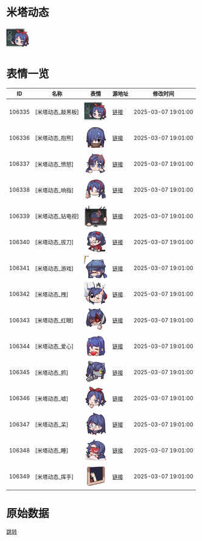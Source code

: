 # 米塔动态

<img src="./cover.png" height="60" alt="cover" />

# 表情一览

|ID|名称|表情|源地址|修改时间|
|----|----|----|----|----|
|106335|[米塔动态_敲黑板]|<img src="./pic/106335_%5B米塔动态_敲黑板%5D.gif" height="60" alt="敲黑板"/>|[链接](https://i0.hdslb.com/bfs/garb/1712f8e8ccb4dc8940339d5b7ff05d8685ffb7cf.gif)|2025-03-07 19:01:00|
|106336|[米塔动态_抱熊]|<img src="./pic/106336_%5B米塔动态_抱熊%5D.gif" height="60" alt="抱熊"/>|[链接](https://i0.hdslb.com/bfs/garb/1038f9b9c99355dc5430d66fa0d5af1217b6bfa6.gif)|2025-03-07 19:01:00|
|106337|[米塔动态_愤怒]|<img src="./pic/106337_%5B米塔动态_愤怒%5D.gif" height="60" alt="愤怒"/>|[链接](https://i0.hdslb.com/bfs/garb/5d8e7d801e7bc3811947f90ffcfb80b93f062506.gif)|2025-03-07 19:01:00|
|106338|[米塔动态_响指]|<img src="./pic/106338_%5B米塔动态_响指%5D.gif" height="60" alt="响指"/>|[链接](https://i0.hdslb.com/bfs/garb/b2bcac4a0d6c3ef0919750894e8ab077cc6db601.gif)|2025-03-07 19:01:00|
|106339|[米塔动态_钻电视]|<img src="./pic/106339_%5B米塔动态_钻电视%5D.gif" height="60" alt="钻电视"/>|[链接](https://i0.hdslb.com/bfs/garb/feda1483cc64a4fff4b62f7434ef46dc538859f9.gif)|2025-03-07 19:01:00|
|106340|[米塔动态_拔刀]|<img src="./pic/106340_%5B米塔动态_拔刀%5D.gif" height="60" alt="拔刀"/>|[链接](https://i0.hdslb.com/bfs/garb/a890fddd79a33a109213e3aeb0eecc383f6b54a2.gif)|2025-03-07 19:01:00|
|106341|[米塔动态_游戏]|<img src="./pic/106341_%5B米塔动态_游戏%5D.gif" height="60" alt="游戏"/>|[链接](https://i0.hdslb.com/bfs/garb/c11f4d741dbdcf5e12d5c62977ccf613d0357a9c.gif)|2025-03-07 19:01:00|
|106342|[米塔动态_拽]|<img src="./pic/106342_%5B米塔动态_拽%5D.gif" height="60" alt="拽"/>|[链接](https://i0.hdslb.com/bfs/garb/899c8fa3dc654cbc361be85966118623f97e7694.gif)|2025-03-07 19:01:00|
|106343|[米塔动态_红眼]|<img src="./pic/106343_%5B米塔动态_红眼%5D.gif" height="60" alt="红眼"/>|[链接](https://i0.hdslb.com/bfs/garb/efd674874eae46fa6aae760d0c7ae272d2db870f.gif)|2025-03-07 19:01:00|
|106344|[米塔动态_爱心]|<img src="./pic/106344_%5B米塔动态_爱心%5D.gif" height="60" alt="爱心"/>|[链接](https://i0.hdslb.com/bfs/garb/b52f88e08fd8f80b1256746b20dae942d6394d9c.gif)|2025-03-07 19:01:00|
|106345|[米塔动态_抓]|<img src="./pic/106345_%5B米塔动态_抓%5D.gif" height="60" alt="抓"/>|[链接](https://i0.hdslb.com/bfs/garb/5aae87ed84edef5030f3773c0164d695f7b99563.gif)|2025-03-07 19:01:00|
|106346|[米塔动态_嘘]|<img src="./pic/106346_%5B米塔动态_嘘%5D.gif" height="60" alt="嘘"/>|[链接](https://i0.hdslb.com/bfs/garb/efe59a1c9af1e19b01f04007217d15cbda43d536.gif)|2025-03-07 19:01:00|
|106347|[米塔动态_呆]|<img src="./pic/106347_%5B米塔动态_呆%5D.gif" height="60" alt="呆"/>|[链接](https://i0.hdslb.com/bfs/garb/f6d045dc6f898d17c5ebd7f787bb3ec2b1065063.gif)|2025-03-07 19:01:00|
|106348|[米塔动态_睡]|<img src="./pic/106348_%5B米塔动态_睡%5D.gif" height="60" alt="睡"/>|[链接](https://i0.hdslb.com/bfs/garb/0579928bd67219c0e52b9e69fc94d84d07a894bb.gif)|2025-03-07 19:01:00|
|106349|[米塔动态_挥手]|<img src="./pic/106349_%5B米塔动态_挥手%5D.gif" height="60" alt="挥手"/>|[链接](https://i0.hdslb.com/bfs/garb/7ed45fb7792c5e1f6ac56bed1611031e5ee9e734.gif)|2025-03-07 19:01:00|

# 原始数据

[跳转](./raw.json)


